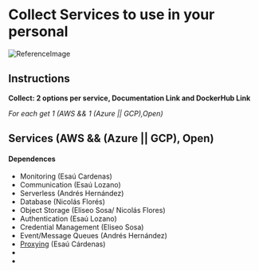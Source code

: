 # Collect Services to use in your personal 
![ReferenceImage](/images/☁ Cloud ☁.png)

## Instructions
**Collect: 2 options per service, Documentation Link and DockerHub Link**

*For each get 1 (AWS && 1 (Azure || GCP),Open)*

## **Services (AWS && (Azure || GCP), Open)**

#### Dependences 
- Monitoring (Esaú Cardenas)
- Communication (Esaú Lozano)
- Serverless (Andrés Hernández)
- Database (Nicolás Florés)
- Object Storage (Eliseo Sosa/ Nicolás Flores)
- Authentication (Esaú Lozano)
- Credential Management (Eliseo Sosa)
- Event/Message Queues (Andrés Hernández)
- [Proxying](Dependences/Proxying/) (Esaú Cárdenas)
-
- 
